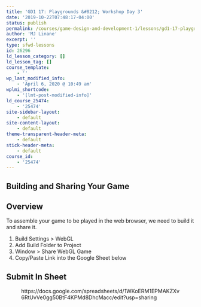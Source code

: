 ```yaml
---
title: 'GD1 17: Playgrounds &#8212; Workshop Day 3'
date: '2019-10-22T07:48:17-04:00'
status: publish
permalink: /courses/game-design-and-development-1/lessons/gd1-17-playgrounds-workshop-day-3
author: 'MJ Linane'
excerpt: ''
type: sfwd-lessons
id: 26296
ld_lesson_category: []
ld_lesson_tag: []
course_template:
    - ''
wp_last_modified_info:
    - 'April 6, 2020 @ 10:49 am'
wplmi_shortcode:
    - '[lmt-post-modified-info]'
ld_course_25474:
    - '25474'
site-sidebar-layout:
    - default
site-content-layout:
    - default
theme-transparent-header-meta:
    - default
stick-header-meta:
    - default
course_id:
    - '25474'
---
```

Building and Sharing Your Game
------------------------------

Overview
--------

To assemble your game to be played in the web browser, we need to build it and share it.

1. Build Settings &gt; WebGL
2. Add Build Folder to Project
3. Window &gt; Share WebGL Game
4. Copy/Paste Link into the Google Sheet below

Submit In Sheet
---------------

<figure class="wp-block-embed"><div class="wp-block-embed__wrapper">https://docs.google.com/spreadsheets/d/1WKoERM1EPMAKZXv6RtUvVe0gg50BtF4KPMd8DhcMacc/edit?usp=sharing </div></figure>